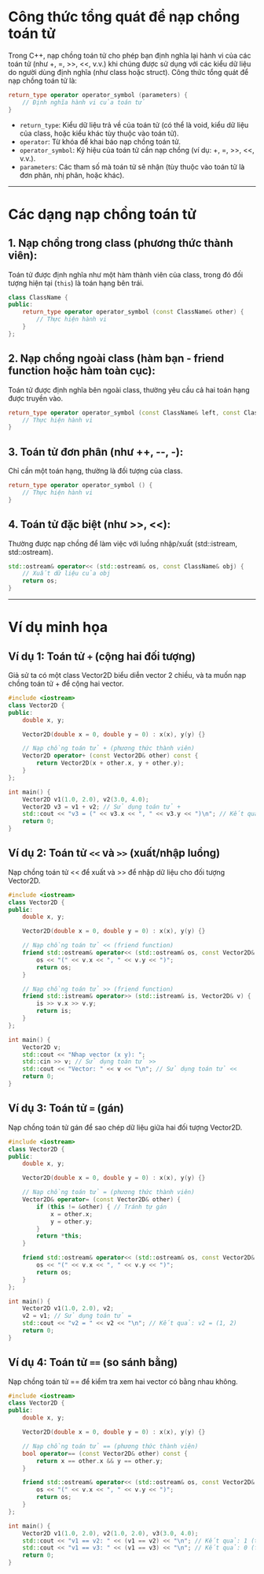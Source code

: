 # Công thức tổng quát để nạp chồng toán tử

Trong C++, nạp chồng toán tử cho phép bạn định nghĩa lại hành vi của các toán tử (như +, =, >>, <<, v.v.) khi chúng được sử dụng với các kiểu dữ liệu do người dùng định nghĩa (như class hoặc struct). Công thức tổng quát để nạp chồng toán tử là:

```cpp
return_type operator operator_symbol (parameters) {
    // Định nghĩa hành vi của toán tử
}
```

- `return_type`: Kiểu dữ liệu trả về của toán tử (có thể là void, kiểu dữ liệu của class, hoặc kiểu khác tùy thuộc vào toán tử).
- `operator`: Từ khóa để khai báo nạp chồng toán tử.
- `operator_symbol`: Ký hiệu của toán tử cần nạp chồng (ví dụ: +, =, >>, <<, v.v.).
- `parameters`: Các tham số mà toán tử sẽ nhận (tùy thuộc vào toán tử là đơn phân, nhị phân, hoặc khác).

---

# Các dạng nạp chồng toán tử

## 1. Nạp chồng trong class (phương thức thành viên):
Toán tử được định nghĩa như một hàm thành viên của class, trong đó đối tượng hiện tại (`this`) là toán hạng bên trái.
```cpp
class ClassName {
public:
    return_type operator operator_symbol (const ClassName& other) {
        // Thực hiện hành vi
    }
};
```

## 2. Nạp chồng ngoài class (hàm bạn - friend function hoặc hàm toàn cục):
Toán tử được định nghĩa bên ngoài class, thường yêu cầu cả hai toán hạng được truyền vào.
```cpp
return_type operator operator_symbol (const ClassName& left, const ClassName& right) {
    // Thực hiện hành vi
}
```

## 3. Toán tử đơn phân (như ++, --, -):
Chỉ cần một toán hạng, thường là đối tượng của class.
```cpp
return_type operator operator_symbol () {
    // Thực hiện hành vi
}
```

## 4. Toán tử đặc biệt (như >>, <<):
Thường được nạp chồng để làm việc với luồng nhập/xuất (std::istream, std::ostream).

```cpp
std::ostream& operator<< (std::ostream& os, const ClassName& obj) {
    // Xuất dữ liệu của obj
    return os;
}
```

---

# Ví dụ minh họa

## Ví dụ 1: Toán tử `+` (cộng hai đối tượng)

Giả sử ta có một class Vector2D biểu diễn vector 2 chiều, và ta muốn nạp chồng toán tử + để cộng hai vector.

```cpp
#include <iostream>
class Vector2D {
public:
    double x, y;

    Vector2D(double x = 0, double y = 0) : x(x), y(y) {}

    // Nạp chồng toán tử + (phương thức thành viên)
    Vector2D operator+ (const Vector2D& other) const {
        return Vector2D(x + other.x, y + other.y);
    }
};

int main() {
    Vector2D v1(1.0, 2.0), v2(3.0, 4.0);
    Vector2D v3 = v1 + v2; // Sử dụng toán tử +
    std::cout << "v3 = (" << v3.x << ", " << v3.y << ")\n"; // Kết quả: v3 = (4, 6)
    return 0;
}
```

## Ví dụ 2: Toán tử `<<` và `>>` (xuất/nhập luồng)

Nạp chồng toán tử << để xuất và >> để nhập dữ liệu cho đối tượng Vector2D.

```cpp
#include <iostream>
class Vector2D {
public:
    double x, y;

    Vector2D(double x = 0, double y = 0) : x(x), y(y) {}

    // Nạp chồng toán tử << (friend function)
    friend std::ostream& operator<< (std::ostream& os, const Vector2D& v) {
        os << "(" << v.x << ", " << v.y << ")";
        return os;
    }

    // Nạp chồng toán tử >> (friend function)
    friend std::istream& operator>> (std::istream& is, Vector2D& v) {
        is >> v.x >> v.y;
        return is;
    }
};

int main() {
    Vector2D v;
    std::cout << "Nhap vector (x y): ";
    std::cin >> v; // Sử dụng toán tử >>
    std::cout << "Vector: " << v << "\n"; // Sử dụng toán tử <<
    return 0;
}
```

## Ví dụ 3: Toán tử `=` (gán)

Nạp chồng toán tử gán để sao chép dữ liệu giữa hai đối tượng Vector2D.

```cpp
#include <iostream>
class Vector2D {
public:
    double x, y;

    Vector2D(double x = 0, double y = 0) : x(x), y(y) {}

    // Nạp chồng toán tử = (phương thức thành viên)
    Vector2D& operator= (const Vector2D& other) {
        if (this != &other) { // Tránh tự gán
            x = other.x;
            y = other.y;
        }
        return *this;
    }

    friend std::ostream& operator<< (std::ostream& os, const Vector2D& v) {
        os << "(" << v.x << ", " << v.y << ")";
        return os;
    }
};

int main() {
    Vector2D v1(1.0, 2.0), v2;
    v2 = v1; // Sử dụng toán tử =
    std::cout << "v2 = " << v2 << "\n"; // Kết quả: v2 = (1, 2)
    return 0;
}
```

## Ví dụ 4: Toán tử `==` (so sánh bằng)

Nạp chồng toán tử == để kiểm tra xem hai vector có bằng nhau không.

```cpp
#include <iostream>
class Vector2D {
public:
    double x, y;

    Vector2D(double x = 0, double y = 0) : x(x), y(y) {}

    // Nạp chồng toán tử == (phương thức thành viên)
    bool operator== (const Vector2D& other) const {
        return x == other.x && y == other.y;
    }

    friend std::ostream& operator<< (std::ostream& os, const Vector2D& v) {
        os << "(" << v.x << ", " << v.y << ")";
        return os;
    }
};

int main() {
    Vector2D v1(1.0, 2.0), v2(1.0, 2.0), v3(3.0, 4.0);
    std::cout << "v1 == v2: " << (v1 == v2) << "\n"; // Kết quả: 1 (true)
    std::cout << "v1 == v3: " << (v1 == v3) << "\n"; // Kết quả: 0 (false)
    return 0;
}
```